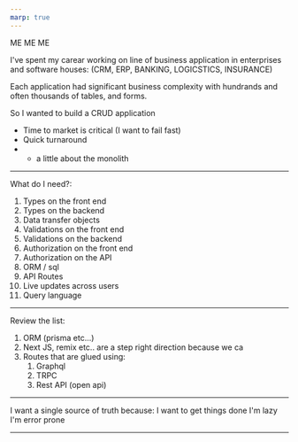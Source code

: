 ```yaml
---
marp: true
---
```


ME ME ME

I've spent my carear working on line of business application in enterprises and software houses: (CRM, ERP, BANKING, LOGICSTICS, INSURANCE)

Each application had significant business complexity with hundrands and often thousands of tables, and forms.


So I wanted to build a CRUD application
* Time to market is critical (I want to fail fast)
* Quick turnaround
* - a little about the monolith

---

What do I need?:
1. Types on the front end
2. Types on the backend
3. Data transfer objects
4. Validations on the front end
5. Validations on the backend
6. Authorization on the front end 
7. Authorization on the API
8. ORM / sql
9. API Routes
10. Live updates across users
11. Query language


---

Review the list:
1. ORM (prisma etc...)
2. Next JS, remix etc.. are a step right direction because we ca
4. Routes that are glued using:
   1. Graphql
   2. TRPC
   3. Rest API (open api)


--- 

I want a single source of truth because:
I want to get things done
I'm lazy
I'm error prone

---
